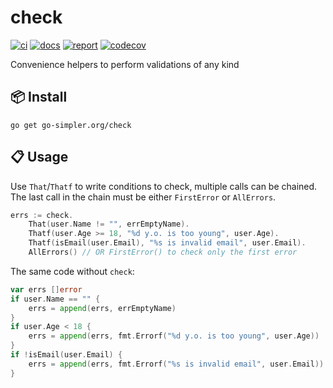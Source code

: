 # check

[![ci](https://github.com/go-simpler/check/actions/workflows/go.yml/badge.svg)](https://github.com/go-simpler/check/actions/workflows/go.yml)
[![docs](https://pkg.go.dev/badge/go-simpler.org/check.svg)](https://pkg.go.dev/go-simpler.org/check)
[![report](https://goreportcard.com/badge/go-simpler.org/check)](https://goreportcard.com/report/go-simpler.org/check)
[![codecov](https://codecov.io/gh/go-simpler/check/branch/main/graph/badge.svg)](https://codecov.io/gh/go-simpler/check)

Convenience helpers to perform validations of any kind

## 📦 Install

```shell
go get go-simpler.org/check
```

## 📋 Usage

Use `That`/`Thatf` to write conditions to check, multiple calls can be chained.
The last call in the chain must be either `FirstError` or `AllErrors`.

```go
errs := check.
	That(user.Name != "", errEmptyName).
	Thatf(user.Age >= 18, "%d y.o. is too young", user.Age).
	Thatf(isEmail(user.Email), "%s is invalid email", user.Email).
	AllErrors() // OR FirstError() to check only the first error
```

The same code without `check`:

```go
var errs []error
if user.Name == "" {
	errs = append(errs, errEmptyName)
}
if user.Age < 18 {
	errs = append(errs, fmt.Errorf("%d y.o. is too young", user.Age))
}
if !isEmail(user.Email) {
	errs = append(errs, fmt.Errorf("%s is invalid email", user.Email))
}
```
